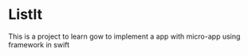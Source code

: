 # ListIt

This is a project to learn gow to implement a app with micro-app using framework in swift
